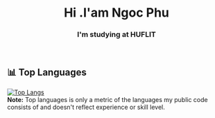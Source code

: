 
<h1 align="center">Hi .I'am Ngoc Phu</h1>
<h3 align="center">I'm studying at HUFLIT</h3>

<br/>


## 📊 Top Languages
[![Top Langs](https://github-readme-stats.vercel.app/api/top-langs/?username=ngocphuphamm)](https://github.com/ngocphuphamm)
  <br/>
  <b>Note:</b> Top languages is only a metric of the languages my public code consists of and doesn't reflect experience or skill level.

